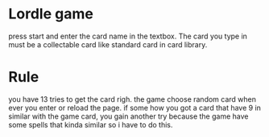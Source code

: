 # Lordle game
press start and enter the card name in the textbox.
The card you type in must be a collectable card like standard card in card library.

# Rule
you have 13 tries to get the card righ.
the game choose random card when ever you enter or reload the page.
if some how you got a card that have 9 in similar with the game card, you gain another try because the game have some spells that kinda similar so i have to do this.
